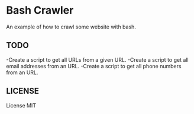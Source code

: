 Bash Crawler
============

An example of how to crawl some website with bash.

## TODO

-Create a script to get all URLs from a given URL.
-Create a script to get all email addresses from an URL.
-Create a script to get all phone numbers from an URL.

## LICENSE

License MIT

